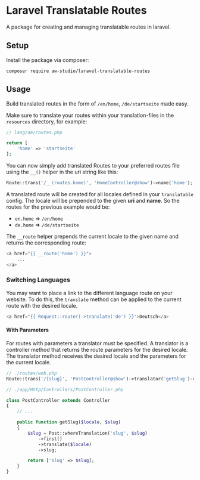 # Laravel Translatable Routes

A package for creating and managing translatable routes in laravel.

## Setup

Install the package via composer:

```shell
composer require aw-studio/laravel-translatable-routes
```

## Usage

Build translated routes in the form of `/en/home`, `/de/startseite` made easy.

Make sure to translate your routes within your translation-files in the
`resources` directory, for example:

```php
// lang/de/routes.php

return [
    'home' => 'startseite'
];
```

You can now simply add translated Routes to your preferred routes file using the
`__()` helper in the uri string like this:

```php
Route::trans('/__(routes.home)', 'HomeController@show')->name('home');
```

A translated route will be created for all locales defined in your
`translatable` config. The locale will be prepended to the given **uri** and
**name**. So the routes for the previous example would be:

-   `en.home` => `/en/home`
-   `de.home` => `/de/startseite`

The `__route` helper prepends the current locale to the given name and returns
the corresponding route:

```php
<a href="{{ __route('home') }}">
    ...
</a>
```

### Switching Languages

You may want to place a link to the different language route on your website. To
do this, the `translate` method can be applied to the current route with the
desired locale.

```php
<a href="{{ Request::route()->translate('de') }}">Deutsch</a>
```

#### With Parameters

For routes with parameters a translator must be specified. A translator is a
controller method that returns the route parameters for the desired locale. The
translator method receives the desired locale and the parameters for the current
locale.

```php
// ./routes/web.php
Route::trans('/{slug}', 'PostController@show')->translator('getSlug')->name('home');

// ./app/Http/Controllers/PostController.php

class PostController extends Controller
{
	// ...

	public function getSlug($locale, $slug)
	{
		$slug = Post::whereTranslation('slug', $slug)
			->first()
			->translate($locale)
			->slug;

		return ['slug' => $slug];
	}
}
```
